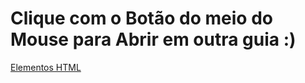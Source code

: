 <h1>Clique com o Botão do meio do Mouse para Abrir em outra guia :)</h1>
<a href="https://developer.mozilla.org/pt-BR/docs/Web/HTML/Element">Elementos HTML</a> 

